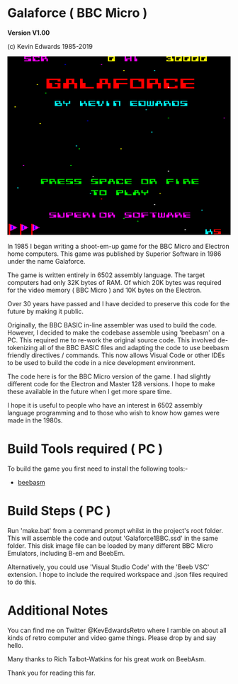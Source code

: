 # Galaforce ( BBC Micro )

**Version V1.00**

(c) Kevin Edwards 1985-2019

![Screenshot](screenshot.png)

In 1985 I began writing a shoot-em-up game for the BBC Micro and Electron home computers. This game was published by Superior Software in 1986 under the name Galaforce.

The game is written entirely in 6502 assembly language. The target computers had only 32K bytes of RAM. Of which 20K bytes was required for the video memory ( BBC Micro ) and 10K bytes on the Electron.

Over 30 years have passed and I have decided to preserve this code for the future by making it public.

Originally, the BBC BASIC in-line assembler was used to build the code. However, I decided to make the codebase assemble using 'beebasm' on a PC. This required me to re-work the original source code. This involved de-tokenizing all of the BBC BASIC files and adapting the code to use beebasm friendly directives / commands. This now allows Visual Code or other IDEs to be used to build the code in a nice development environment.

The code here is for the BBC Micro version of the game. I had slightly different code for the Electron and Master 128 versions. I hope to make these available in the future when I get more spare time.

I hope it is useful to people who have an interest in 6502 assembly language programming and to those who wish to know how games were made in the 1980s.


# Build Tools required ( PC )

To build the game you first need to install the following tools:-

* [beebasm](https://github.com/stardot/beebasm)


# Build Steps ( PC )

Run 'make.bat' from a command prompt whilst in the project's root folder. This will assemble the code and output 'Galaforce1BBC.ssd' in the same folder. This disk image file can be loaded by many different BBC Micro Emulators, including B-em and BeebEm.

Alternatively, you could use 'Visual Studio Code' with the 'Beeb VSC' extension. I hope to include the required workspace and .json files required to do this.


# Additional Notes

You can find me on Twitter @KevEdwardsRetro where I ramble on about all kinds of retro computer and video game things. Please drop by and say hello.

Many thanks to Rich Talbot-Watkins for his great work on BeebAsm.

Thank you for reading this far.
